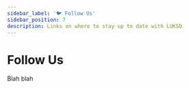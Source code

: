 ```yaml
---
sidebar_label: '🐦 Follow Us'
sidebar_position: 7
description: Links on where to stay up to date with LUKSO
---
```


# Follow Us

Blah blah
